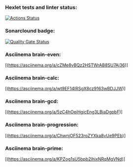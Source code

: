 ### Hexlet tests and linter status:
[![Actions Status](https://github.com/V1dgt/frontend-project-44/actions/workflows/hexlet-check.yml/badge.svg)](https://github.com/V1dgt/frontend-project-44/actions)

### Sonarclound badge:
[![Quality Gate Status](https://sonarcloud.io/api/project_badges/measure?project=V1dgt_frontend-project-44&metric=alert_status)](https://sonarcloud.io/summary/new_code?id=V1dgt_frontend-project-44)

### Asciinema brain-even:
[(https://asciinema.org/a/cZMe8vBQz2HSTWrAB8SU7Aj36)]

### Asciinema brain-calc:
[(https://asciinema.org/a/wt9EF14IRSgX8cz9163wBDJJW)]

### Asciinema brain-gcd:
[(https://asciinema.org/a/5zC4hOeiHgicEng3LBjaDgpbF)]

### Asciinema brain-progression:
[(https://asciinema.org/a/ChwnjOF523roZYXka8vUe9PEb)]

### Asciinema brain-prime:
[(https://asciinema.org/a/KPZog1sU5bpb2lhixNRqMgVNd)]
